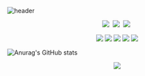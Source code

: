 ![header](https://capsule-render.vercel.app/api?type=waving&color=auto&text=key4ss)

<p align="center">
<a href="mailto:key4ssnaver.com"><img src="https://img.shields.io/badge/Naver-03C75A?style=flat-square&logo=Naver&logoColor=white&link=key4ss@naver.com"/></a>&nbsp
<a href="https://www.instagram.com/__key.95/"><img src="https://img.shields.io/badge/Instagram-E4405F?style=flat-square&logo=Instagram&logoColor=white&link=https://www.instagram.com/hye_inisfree/"/></a>&nbsp
<a href="https://blog.naver.com/key4ss/"><img src="https://img.shields.io/badge/Storyblok-09B3AF?style=flat-square&logo=Storyblok&logoColor=white&link=https://blog.naver.com/key4ss/"/></a>&nbsp
</p>

<p align="center">
<img src="https://img.shields.io/badge/JavaScript-F7DF1E?style=flat-square&logo=JavaScript&logoColor=white"/></a>
<img src="https://img.shields.io/badge/Python-3776AB?style=flat-square&logo=Python&logoColor=white"/></a>
<img src="https://img.shields.io/badge/Eclipse IDE-2C2255?style=flat-square&logo=Eclipse IDE&logoColor=white"/></a>
<img src="https://img.shields.io/badge/Oracle-F80000?style=flat-square&logo=Oracle&logoColor=white"/></a>
<img src="https://img.shields.io/badge/HTML5-E34F26?style=flat-square&logo=HTML5&logoColor=white"/></a>
</p>

![Anurag's GitHub stats](https://github-readme-stats.vercel.app/api?username=key4ss&show_icons=true&theme=swift)

<p align="center">
  <a href="https://hits.seeyoufarm.com"><img src="https://hits.seeyoufarm.com/api/count/incr/badge.svg?url=https%3A%2F%2Fgithub.com%2Fhyeinisfree&count_bg=%2341B883&title_bg=%23CDC2C2&icon=github.svg&icon_color=%23E7E7E7&title=hits&edge_flat=false"/></a>
</p>

